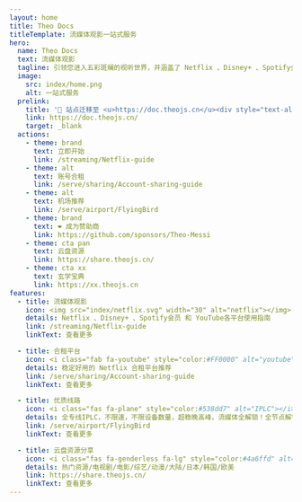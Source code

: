 ```yaml
---
layout: home
title: Theo Docs
titleTemplate: 流媒体观影一站式服务
hero:
  name: Theo Docs
  text: 流媒体观影
  tagline: 引领您进入五彩斑斓的视听世界，并涵盖了 Netflix 、Disney+ 、Spotify会员 和 YouTube会员 的精彩领域
  image:
    src: index/home.png
    alt: 一站式服务
  prelink:
    title: '🎉 站点迁移至 <u>https://doc.theojs.cn</u><div style="text-align: right; font-weight: bold;"><i class="fas fa-star" style="color: #FFD43B;"></i>Ctrl+D 快速收藏网址</div>'
    link: https://doc.theojs.cn/
    target: _blank
  actions:
    - theme: brand
      text: 立即开始
      link: /streaming/Netflix-guide
    - theme: alt
      text: 账号合租
      link: /serve/sharing/Account-sharing-guide
    - theme: alt
      text: 机场推荐
      link: /serve/airport/FlyingBird
    - theme: brand
      text: ❤️ 成为赞助商
      link: https://github.com/sponsors/Theo-Messi
    - theme: cta pan
      text: 云盘资源
      link: https://share.theojs.cn/
    - theme: cta xx
      text: 玄学宝典
      link: https://xx.theojs.cn
features:
  - title: 流媒体观影
    icon: <img src="index/netflix.svg" width="30" alt="netflix"></img>
    details: Netflix 、Disney+ 、Spotify会员 和 YouTube各平台使用指南
    link: /streaming/Netflix-guide
    linkText: 查看更多

  - title: 合租平台
    icon: <i class="fab fa-youtube" style="color:#FF0000" alt="youtube"></i>
    details: 稳定好用的 Netflix 合租平台推荐
    link: /serve/sharing/Account-sharing-guide
    linkText: 查看更多

  - title: 优质线路
    icon: <i class="fas fa-plane" style="color:#538dd7" alt="IPLC"></i>
    details: 全专线IPLC，不限速，不限设备数量，超稳晚高峰，流媒体全解锁！全节点解锁chatgpt！
    link: /serve/airport/FlyingBird
    linkText: 查看更多

  - title: 云盘资源分享
    icon: <i class="fas fa-genderless fa-lg" style="color:#4a6ffd" alt="aliyundrive"></i>
    details: 热门资源/电视剧/电影/综艺/动漫/大陆/日本/韩国/欧美
    link: https://share.theojs.cn/
    linkText: 查看更多
---
```


<Home />
